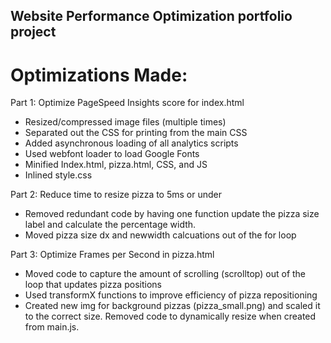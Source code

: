## Website Performance Optimization portfolio project

Optimizations Made:
====================

Part 1: Optimize PageSpeed Insights score for index.html
- Resized/compressed image files (multiple times)
- Separated out the CSS for printing from the main CSS
- Added asynchronous loading of all analytics scripts
- Used webfont loader to load Google Fonts
- Minified Index.html, pizza.html, CSS, and JS
- Inlined style.css

Part 2: Reduce time to resize pizza to 5ms or under
 - Removed redundant code by having one function update the pizza size label and calculate the percentage width.
 - Moved pizza size dx and newwidth calcuations out of the for loop

Part 3: Optimize Frames per Second in pizza.html
 - Moved code to capture the amount of scrolling (scrolltop) out of the loop that updates pizza positions
 - Used transformX functions to improve efficiency of pizza repositioning
 - Created new img for background pizzas (pizza_small.png) and scaled it to the correct size. Removed code to dynamically resize when created from main.js.

